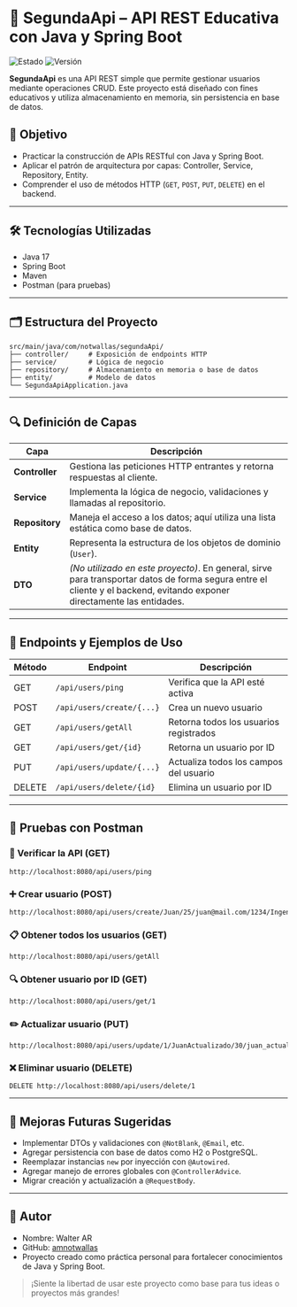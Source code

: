 
# 🧪 SegundaApi – API REST Educativa con Java y Spring Boot

![Estado](https://img.shields.io/badge/Estado-En%20desarrollo-blue)
![Versión](https://img.shields.io/badge/Versi%C3%B3n-1.0-green)

**SegundaApi** es una API REST simple que permite gestionar usuarios mediante operaciones CRUD. Este proyecto está diseñado con fines educativos y utiliza almacenamiento en memoria, sin persistencia en base de datos.

🎯 **Objetivo**
---------------
- Practicar la construcción de APIs RESTful con Java y Spring Boot.
- Aplicar el patrón de arquitectura por capas: Controller, Service, Repository, Entity.
- Comprender el uso de métodos HTTP (`GET`, `POST`, `PUT`, `DELETE`) en el backend.

---

🛠️ **Tecnologías Utilizadas**
-----------------------------
- Java 17
- Spring Boot
- Maven
- Postman (para pruebas)

---

🗂️ **Estructura del Proyecto**
------------------------------
```
src/main/java/com/notwallas/segundaApi/
├── controller/     # Exposición de endpoints HTTP
├── service/        # Lógica de negocio
├── repository/     # Almacenamiento en memoria o base de datos
├── entity/         # Modelo de datos
└── SegundaApiApplication.java
```

---

🔍 **Definición de Capas**
--------------------------

| Capa         | Descripción                                                                 |
|--------------|-----------------------------------------------------------------------------|
| **Controller** | Gestiona las peticiones HTTP entrantes y retorna respuestas al cliente.   |
| **Service**    | Implementa la lógica de negocio, validaciones y llamadas al repositorio.  |
| **Repository** | Maneja el acceso a los datos; aquí utiliza una lista estática como base de datos. |
| **Entity**     | Representa la estructura de los objetos de dominio (`User`).              |
| **DTO**        | *(No utilizado en este proyecto)*. En general, sirve para transportar datos de forma segura entre el cliente y el backend, evitando exponer directamente las entidades.

---

📌 **Endpoints y Ejemplos de Uso**
----------------------------------

| Método | Endpoint                          | Descripción                            |
|--------|-----------------------------------|----------------------------------------|
| GET    | `/api/users/ping`                 | Verifica que la API esté activa        |
| POST   | `/api/users/create/{...}`         | Crea un nuevo usuario                  |
| GET    | `/api/users/getAll`               | Retorna todos los usuarios registrados |
| GET    | `/api/users/get/{id}`             | Retorna un usuario por ID              |
| PUT    | `/api/users/update/{...}`         | Actualiza todos los campos del usuario |
| DELETE | `/api/users/delete/{id}`          | Elimina un usuario por ID              |

---

🧪 **Pruebas con Postman**
---------------------------

### 🔄 Verificar la API (GET)
```
http://localhost:8080/api/users/ping
```

### ➕ Crear usuario (POST)
```
http://localhost:8080/api/users/create/Juan/25/juan@mail.com/1234/Ingenieria
```

### 📋 Obtener todos los usuarios (GET)
```
http://localhost:8080/api/users/getAll
```

### 🔍 Obtener usuario por ID (GET)
```
http://localhost:8080/api/users/get/1
```

### ✏️ Actualizar usuario (PUT)
```
http://localhost:8080/api/users/update/1/JuanActualizado/30/juan_actualizado@mail.com/claveNueva/Arquitectura
```

### ❌ Eliminar usuario (DELETE)
```
DELETE http://localhost:8080/api/users/delete/1
```

---

🧠 **Mejoras Futuras Sugeridas**
---------------------------------
- Implementar DTOs y validaciones con `@NotBlank`, `@Email`, etc.
- Agregar persistencia con base de datos como H2 o PostgreSQL.
- Reemplazar instancias `new` por inyección con `@Autowired`.
- Agregar manejo de errores globales con `@ControllerAdvice`.
- Migrar creación y actualización a `@RequestBody`.

---

👤 **Autor**
------------
- Nombre: Walter AR
- GitHub: [amnotwallas](https://github.com/amnotwallas)
- Proyecto creado como práctica personal para fortalecer conocimientos de Java y Spring Boot.

> ¡Siente la libertad de usar este proyecto como base para tus ideas o proyectos más grandes!
